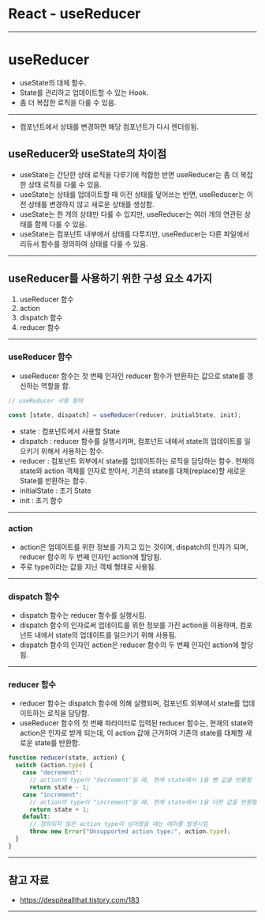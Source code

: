 # React - useReducer

------

# useReducer

- useState의 대체 함수.
- State를 관리하고 업데이트할 수 있는 Hook.
- 좀 더 복잡한 로직을 다룰 수 있음.

------

- 컴포넌트에서 상태를 변경하면 해당 컴포넌트가 다시 렌더링됨.

## useReducer와 useState의 차이점

- useState는 간단한 상태 로직을 다루기에 적합한 반면 useReducer는 좀 더 복잡한 상태 로직을 다룰 수 있음.
- useState는 상태를 업데이트할 때 이전 상태를 덮어쓰는 반면, useReducer는 이전 상태를 변경하지 않고 새로운 상태를 생성함.
- useState는 한 개의 상태만 다룰 수 있지만, useReducer는 여러 개의 연관된 상태를 함께 다룰 수 있음.
- useState는 컴포넌트 내부에서 상태를 다루지만, useReducer는 다른 파일에서 리듀서 함수를 정의하여 상태를 다룰 수 있음.

------

## useReducer를 사용하기 위한 구성 요소 4가지

1. useReducer 함수
2. action
3. dispatch 함수
4. reducer 함수

------

### useReducer 함수

- useReducer 함수는 첫 번째 인자인 reducer 함수가 반환하는 값으로 state를 갱신하는 역할을 함.

```jsx
// useReducer 사용 형태

const [state, dispatch] = useReducer(reducer, initialState, init);
```

- state : 컴포넌트에서 사용할 State
- dispatch : reducer 함수를 실행시키며, 컴포넌트 내에서 state의 업데이트를 일으키기 위해서 사용하는 함수.
- reducer : 컴포넌트 외부에서 state를 업데이트하는 로직을 담당하는 함수. 현재의 state와 action 객체를 인자로 받아서, 기존의 state를 대체(replace)할 새로운 State를 반환하는 함수.
- initialState : 초기 State
- init : 초기 함수

------

### action

- action은 업데이트를 위한 정보를 가지고 있는 것이며, dispatch의 인자가 되며, reducer 함수의 두 번째 인자인 action에 할당됨.
- 주로 type이라는 값을 지닌 객체 형태로 사용됨.

------

### dispatch 함수

- dispatch 함수는 reducer 함수를 실행시킴.
- dispatch 함수의 인자로써 업데이트를 위한 정보를 가진 action을 이용하며, 컴포넌트 내에서 state의 업데이트를 일으키기 위해 사용됨.
- dispatch 함수의 인자인 action은 reducer 함수의 두 번째 인자인 action에 할당됨.

------

### reducer 함수

- reducer 함수는 dispatch 함수에 의해 실행되며, 컴포넌트 외부에서 state를 업데이트하는 로직을 담당함.
- useReducer 함수의 첫 번째 파라미터로 입력된 reducer 함수는, 현재의 state와 action은 인자로 받게 되는데, 이 action 값에 근거하여 기존의 state를 대체할 새로운 state를 반환함.

```jsx
function reducer(state, action) {
  switch (action.type) {
    case "decrement":
      // action의 type이 "decrement"일 때, 현재 state에서 1을 뺀 값을 반홤함
      return state - 1;
    case "increment":
      // action의 type이 "increment"일 때, 현재 state에서 1을 더한 값을 반환함
      return state + 1;
    default:
      // 정의되지 않은 action type이 넘어왔을 때는 에러를 발생시킴
      throw new Error("Unsupported action type:", action.type);
  }
}
```

------

## 참고 자료

- https://despiteallthat.tistory.com/183

------
